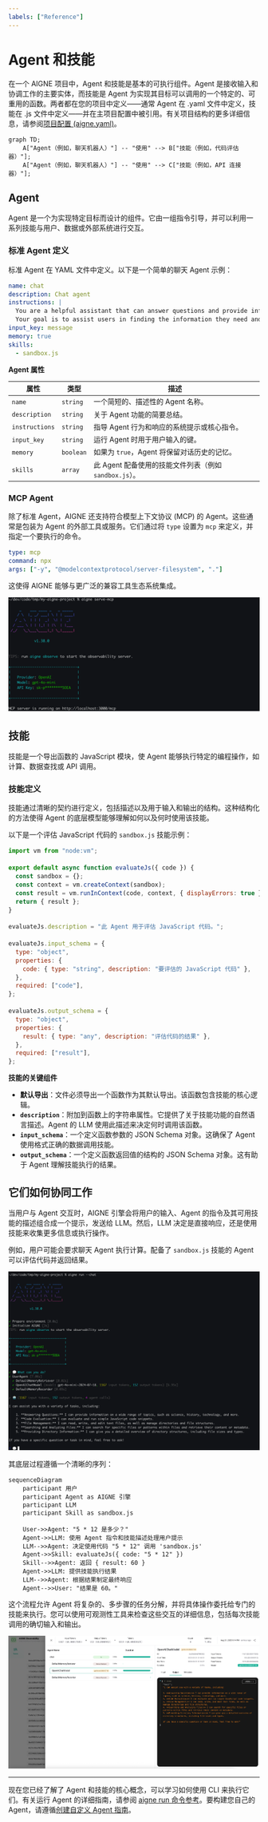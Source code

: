 ```yaml
---
labels: ["Reference"]
---
```


# Agent 和技能

在一个 AIGNE 项目中，Agent 和技能是基本的可执行组件。Agent 是接收输入和协调工作的主要实体，而技能是 Agent 为实现其目标可以调用的一个特定的、可重用的函数。两者都在您的项目中定义——通常 Agent 在 .yaml 文件中定义，技能在 .js 文件中定义——并在主项目配置中被引用。有关项目结构的更多详细信息，请参阅[项目配置 (aigne.yaml)](./core-concepts-project-configuration.md)。

```mermaid
graph TD;
    A["Agent（例如，聊天机器人）"] -- "使用" --> B["技能（例如，代码评估器）"];
    A["Agent（例如，聊天机器人）"] -- "使用" --> C["技能（例如，API 连接器）"];
```

## Agent

Agent 是一个为实现特定目标而设计的组件。它由一组指令引导，并可以利用一系列技能与用户、数据或外部系统进行交互。

### 标准 Agent 定义

标准 Agent 在 YAML 文件中定义。以下是一个简单的聊天 Agent 示例：

```yaml
name: chat
description: Chat agent
instructions: |
  You are a helpful assistant that can answer questions and provide information on a wide range of topics.
  Your goal is to assist users in finding the information they need and to engage in friendly conversation.
input_key: message
memory: true
skills:
  - sandbox.js
```

**Agent 属性**

| 属性 | 类型 | 描述 |
|---|---|---|
| `name` | `string` | 一个简短的、描述性的 Agent 名称。 |
| `description` | `string` | 关于 Agent 功能的简要总结。 |
| `instructions` | `string` | 指导 Agent 行为和响应的系统提示或核心指令。 |
| `input_key` | `string` | 运行 Agent 时用于用户输入的键。 |
| `memory` | `boolean` | 如果为 `true`，Agent 将保留对话历史的记忆。 |
| `skills` | `array` | 此 Agent 配备使用的技能文件列表（例如 `sandbox.js`）。 |

### MCP Agent

除了标准 Agent，AIGNE 还支持符合模型上下文协议 (MCP) 的 Agent。这些通常是包装为 Agent 的外部工具或服务。它们通过将 `type` 设置为 `mcp` 来定义，并指定一个要执行的命令。

```yaml
type: mcp
command: npx
args: ["-y", "@modelcontextprotocol/server-filesystem", "."]
```

这使得 AIGNE 能够与更广泛的兼容工具生态系统集成。

![Running an MCP service](../assets/run-mcp-service.png)

## 技能

技能是一个导出函数的 JavaScript 模块，使 Agent 能够执行特定的编程操作，如计算、数据查找或 API 调用。

### 技能定义

技能通过清晰的契约进行定义，包括描述以及用于输入和输出的结构。这种结构化的方法使得 Agent 的底层模型能够理解如何以及何时使用该技能。

以下是一个评估 JavaScript 代码的 `sandbox.js` 技能示例：

```javascript
import vm from "node:vm";

export default async function evaluateJs({ code }) {
  const sandbox = {};
  const context = vm.createContext(sandbox);
  const result = vm.runInContext(code, context, { displayErrors: true });
  return { result };
}

evaluateJs.description = "此 Agent 用于评估 JavaScript 代码。";

evaluateJs.input_schema = {
  type: "object",
  properties: {
    code: { type: "string", description: "要评估的 JavaScript 代码" },
  },
  required: ["code"],
};

evaluateJs.output_schema = {
  type: "object",
  properties: {
    result: { type: "any", description: "评估代码的结果" },
  },
  required: ["result"],
};
```

**技能的关键组件**

*   **默认导出**：文件必须导出一个函数作为其默认导出。该函数包含技能的核心逻辑。
*   **`description`**：附加到函数上的字符串属性。它提供了关于技能功能的自然语言描述。Agent 的 LLM 使用此描述来决定何时调用该函数。
*   **`input_schema`**：一个定义函数参数的 JSON Schema 对象。这确保了 Agent 使用格式正确的数据调用技能。
*   **`output_schema`**：一个定义函数返回值的结构的 JSON Schema 对象。这有助于 Agent 理解技能执行的结果。

## 它们如何协同工作

当用户与 Agent 交互时，AIGNE 引擎会将用户的输入、Agent 的指令及其可用技能的描述组合成一个提示，发送给 LLM。然后，LLM 决定是直接响应，还是使用技能来收集更多信息或执行操作。

例如，用户可能会要求聊天 Agent 执行计算。配备了 `sandbox.js` 技能的 Agent 可以评估代码并返回结果。

![A chat agent using a skill to evaluate code](../assets/run/run-default-template-project-in-chat-mode.png)

其底层过程遵循一个清晰的序列：

```mermaid
sequenceDiagram
    participant 用户
    participant Agent as AIGNE 引擎
    participant LLM
    participant Skill as sandbox.js

    User->>Agent: "5 * 12 是多少？"
    Agent->>LLM: 使用 Agent 指令和技能描述处理用户提示
    LLM-->>Agent: 决定使用代码 "5 * 12" 调用 'sandbox.js'
    Agent->>Skill: evaluateJs({ code: "5 * 12" })
    Skill-->>Agent: 返回 { result: 60 }
    Agent->>LLM: 提供技能执行结果
    LLM-->>Agent: 根据结果制定最终响应
    Agent-->>User: "结果是 60。"
```

这个流程允许 Agent 将复杂的、多步骤的任务分解，并将具体操作委托给专门的技能来执行。您可以使用可观测性工具来检查这些交互的详细信息，包括每次技能调用的确切输入和输出。

![Viewing skill call details in the observability interface](../assets/observe/observe-view-call-details.png)

---

现在您已经了解了 Agent 和技能的核心概念，可以学习如何使用 CLI 来执行它们。有关运行 Agent 的详细指南，请参阅 [aigne run 命令参考](./command-reference-run.md)。要构建您自己的 Agent，请遵循[创建自定义 Agent 指南](./guides-creating-a-custom-agent.md)。